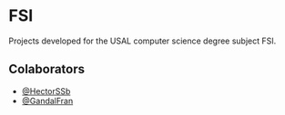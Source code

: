 # FSI

Projects developed for the USAL computer science degree subject FSI.

## Colaborators
- [@HectorSSb](https://github.com/Hectorssb)
- [@GandalFran](https://github.com/GandalFran)
